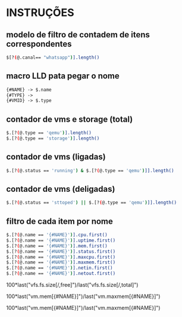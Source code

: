 # INSTRUÇÕES

## modelo de filtro de contadem de itens correspondentes

```sh
$[?(@.canal== "whatsapp")].length()
```

## macro LLD pata pegar o nome

```md
{#NAME} -> $.name
{#TYPE} -> 
{#VMID} -> $.type
```

## contador de vms e storage (total)

```sh
$.[?(@.type == 'qemu')].length()
$.[?(@.type == 'storage')].length()
```

## contador de vms (ligadas)

```sh
$.[?(@.status == 'running') & $.[?(@.type == 'qemu')]].length()
```

## contador de vms (deligadas)

```sh
$.[?(@.status == 'sttoped') || $.[?(@.type == 'qemu')]].length()
```

## filtro de cada item por nome

```sh
$.[?(@.name == '{#NAME}')].cpu.first()
$.[?(@.name == '{#NAME}')].uptime.first()
$.[?(@.name == '{#NAME}')].mem.first()
$.[?(@.name == '{#NAME}')].status.first()
$.[?(@.name == '{#NAME}')].maxcpu.first()
$.[?(@.name == '{#NAME}')].maxmem.first()
$.[?(@.name == '{#NAME}')].netin.first()
$.[?(@.name == '{#NAME}')].netout.first()
```

100*last("vfs.fs.size[/,free]")/last("vfs.fs.size[/,total]")

100*last("vm.mem[{#NAME}]")/last("vm.maxmem[{#NAME}]")

100*last("vm.mem[{#NAME}]")/last("vm.maxmem[{#NAME}]")
